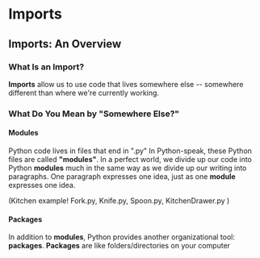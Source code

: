 # Imports

## Imports: An Overview

### What Is an Import?
**Imports** allow us to use code that lives somewhere else -- somewhere different than where we're currently working. 

### What Do You Mean by "Somewhere Else?"

#### Modules
Python code lives in files that end in ".py"
In Python-speak, these Python files are called **"modules"**.
In a perfect world, we divide up our code into Python **modules** much in the same way as we divide up our writing into paragraphs. One paragraph expresses one idea, just as one **module** expresses one idea.

(Kitchen example! Fork.py, Knife.py, Spoon.py, KitchenDrawer.py )

#### Packages
In addition to **modules**, Python provides another organizational tool: **packages**.
**Packages** are like folders/directories on your computer

<!--stackedit_data:
eyJoaXN0b3J5IjpbMTAyMzUzNzYzMiwxODExOTcyOTUwLDQ3Mz
YyMTE0M119
-->